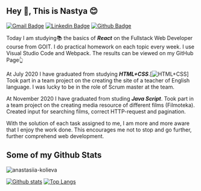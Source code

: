 ## Hey 👋, This is Nastya :blush:
[![Gmail Badge](https://img.shields.io/badge/-nastya1110@gmail.com-c14438?style=flat&logo=Gmail&logoColor=white&link=mailto:nastya1110@gmail.com)](mailto:nastya1110@gmail.com) 
[![Linkedin Badge](https://img.shields.io/badge/-anastasiiakolieva-0072b1?style=flat&logo=Linkedin&logoColor=white&link=https://www.linkedin.com/in/anastasiia-kolieva-0b6b38162/)](https://www.linkedin.com/in/anastasiia-kolieva-0b6b38162/) [![Github Badge](https://img.shields.io/badge/-anastasiiakolieva-grey?style=flat&logo=github&logoColor=white&link=https://github.com/anastasiia-kolieva)](https://github.com/anastasiia-kolieva) <p align='left'>Today I am studying:books: the basics of ***React*** on the Fullstack Web Developer course from GOIT.
I do practical homework on each topic every week. I use Visual Studio Code and Webpack. The results can be viewed on my GitHub Page:point_up_2:

At July 2020 I have graduated from studying ***HTML+CSS***.[![HTML+CSS](https://cdn.jsdelivr.net/npm/simple-icons@v4/icons/32/html5.svg)]
Took part in a team project on the creating the site of a teacher of English language. I was lucky to be in the role of Scrum master at the team.

At November 2020 I have graduated from studing ***Java Script***.
Took part in a team project on the creating media resource of different films (Filmoteka). Created input for searching films, correct HTTP-request and pagination.

With the solution of each task assigned to me, I am more and more aware that I enjoy the work done. This encourages me not to stop and go further, further comprehend web development.</p>
## Some of my Github Stats
<p align=left> <img src=https://komarev.com/ghpvc/?username=anastasiia-kolieva alt=anastasiia-kolieva /> </p>

[![Github stats](https://github-readme-stats.vercel.app/api?username=anastasiia-kolieva&theme=nightowl&show_icons=true&include_all_commits=true)](https://github.com/anastasiia-kolieva/github-readme-stats)
[![Top Langs](https://github-readme-stats.vercel.app/api/top-langs/?username=anastasiia-kolieva&theme=nightowl&layout=compact)](https://github.com/anastasiia-kolieva/github-readme-stats)
